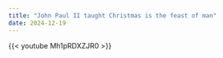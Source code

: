 ```yaml
---
title: "John Paul II taught Christmas is the feast of man"
date: 2024-12-19
---
```


{{< youtube Mh1pRDXZJR0 >}}
